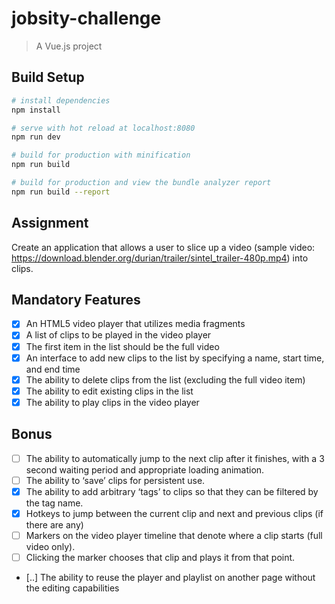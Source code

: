 # jobsity-challenge

> A Vue.js project

## Build Setup

``` bash
# install dependencies
npm install

# serve with hot reload at localhost:8080
npm run dev

# build for production with minification
npm run build

# build for production and view the bundle analyzer report
npm run build --report
```

## Assignment
Create an application that allows a user to slice up a video (sample video: https://download.blender.org/durian/trailer/sintel_trailer-480p.mp4) into clips.

## Mandatory Features

- [X] An HTML5 video player that utilizes media fragments
- [X] A list of clips to be played in the video player
- [X] The first item in the list should be the full video
- [X] An interface to add new clips to the list by specifying a name, start time, and end time
- [X] The ability to delete clips from the list (excluding the full video item)
- [X] The ability to edit existing clips in the list
- [X] The ability to play clips in the video player

## Bonus

- [ ] The ability to automatically jump to the next clip after it finishes, with a 3 second waiting period and appropriate loading animation.
- [ ] The ability to ‘save’ clips for persistent use.
- [X] The ability to add arbitrary ‘tags’ to clips so that they can be filtered by the tag name.
- [X] Hotkeys to jump between the current clip and next and previous clips (if there are any)
- [ ] Markers on the video player timeline that denote where a clip starts (full video only).
- [ ] Clicking the marker chooses that clip and plays it from that point.
- [..] The ability to reuse the player and playlist on another page without the editing capabilities

